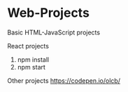 # Web-Projects
Basic HTML-JavaScript projects

React projects
  1. npm install
  2. npm start
  
Other projects 
  https://codepen.io/olcb/
